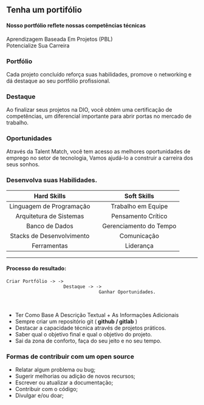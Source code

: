 ## Tenha um portifólio 

#### Nosso portfólio reflete nossas competências técnicas
Aprendizagem Baseada Em Projetos (PBL)<br>
Potencialize Sua Carreira

### Portfólio <br>
Cada projeto concluído reforça suas habilidades, promove o networking e dá destaque ao seu portfólio profissional. 
### Destaque 
Ao finalizar seus projetos na DIO, você obtém uma certificação de competências, um diferencial importante para abrir portas no mercado de trabalho.
### Oportunidades 
Através da Talent Match, você tem acesso as melhores oportunidades de emprego no setor de tecnologia, Vamos ajudá-lo a construir a carreira dos seus sonhos. 

### Desenvolva suas Habilidades. 


| Hard Skills               | |       Soft Skills      |
|:-------------------------:|-|:----------------------:|
| Linguagem de Programação  | | Trabalho em Equipe     |
| Arquitetura de Sistemas   | | Pensamento Crítico     |
| Banco de Dados            | | Gerenciamento do Tempo |
| Stacks de Desenvolvimento | | Comunicação            |
| Ferramentas               | | Liderança              |
------------------------------------------------------




#### Processo do resultado: 
    Criar Portfólio -> ->
                         Destaque -> ->
                                      Ganhar Oportunidades.



<br>

* Ter Como Base A Descrição Textual + As Informações Adicionais 
* Sempre criar um repositório git (<b> github / gitlab</b> )
* Destacar a capacidade técnica através de projetos práticos.
* Saber qual o objetivo final e qual o objetivo do projeto.
* Sai da zona de conforto, faça do seu jeito e no seu tempo.


### Formas de contribuir com um open source 


* Relatar algum problema ou bug;
* Sugerir melhorias ou adição de novos recursos;
* Escrever ou atualizar a documentação;
* Contribuir com o código;
* Divulgar e/ou doar; 



